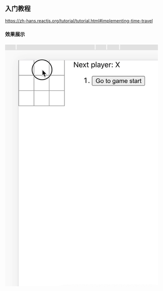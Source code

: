 ## 入门教程

https://zh-hans.reactjs.org/tutorial/tutorial.html#implementing-time-travel



### 效果展示

### ![image](https://github.com/yangqi1024/ReactGame/blob/master/9bhrz-39e3k.gif)

